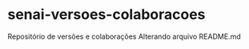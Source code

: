 # senai-versoes-colaboracoes
Repositório de versões e colaborações
Alterando arquivo README.md






